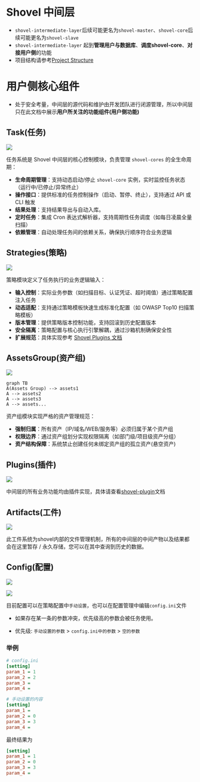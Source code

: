 # Shovel 中间层

- `shovel-intermediate-layer`后续可能更名为`shovel-master`、`shovel-core`后续可能更名为`shovel-slave`
- `shovel-intermediate-layer` 起到**管理用户与数据库**、**调度shovel-core**、**对接用户侧**的功能
- 项目结构请参考[Project Structure](https://diamond-shovel.github.io/shovel-wiki/#/?id=%f0%9f%93%95-%e9%a1%b9%e7%9b%ae%e7%bb%93%e6%9e%84)

# 用户侧核心组件

- 处于安全考量，中间层的源代码和维护由开发团队进行闭源管理，所以中间层只在此文档中展示**用户所关注的功能组件(用户侧功能)**

## Task(任务)

![](../img/2025-04-03-14-34-09.png)

任务系统是 Shovel 中间层的核心控制模块，负责管理 `shovel-cores` 的全生命周期：

- **生命周期管理**：支持动态启动/停止 `shovel-core` 实例，实时监控任务状态（运行中/已停止/异常终止）
- **操作接口**：提供标准的任务控制操作（启动、暂停、终止），支持通过 API 或 CLI 触发
- **结果处理**：支持结果导出与自动入库。
- **定时任务**：集成 Cron 表达式解析器，支持周期性任务调度（如每日凌晨全量扫描）
- **依赖管理**：自动处理任务间的依赖关系，确保执行顺序符合业务逻辑

## Strategies(策略)

![](../img/2025-04-03-14-38-07.png)

策略模块定义了任务执行的业务逻辑输入：

- **输入控制**：实际业务参数（如扫描目标、认证凭证、超时阈值）通过策略配置注入任务
- **动态适配**：支持通过策略模板快速生成标准化配置（如 OWASP Top10 扫描策略模板）
- **版本管理**：提供策略版本控制功能，支持回滚到历史配置版本
- **安全隔离**：策略配置与核心执行引擎解耦，通过沙箱机制确保安全性
- **扩展规范**：具体实现参考 [Shovel Plugins 文档](docs/shovel-plugins.md)

## AssetsGroup(资产组)

![](../img/![](../img/2025-04-03-14-39-22.png).png)

```mermaid
graph TB
A(Assets Group) --> assets1
A --> assets2
A --> assets3
A --> assets...
```

资产组模块实现严格的资产管理规范：

- **强制归属**：所有资产（IP/域名/WEB/服务等）必须归属于某个资产组
- **权限边界**：通过资产组划分实现权限隔离（如部门级/项目级资产分组）
- **资产结构保障**：系统禁止创建任何未绑定资产组的孤立资产(悬空资产)

## Plugins(插件)

![](../img/2025-04-03-14-43-24.png)

中间层的所有业务功能均由插件实现，具体请查看[shovel-plugin](docs/shovel-plugins.md)文档

## Artifacts(工件)

![](../img/2025-04-03-14-44-12.png)

此工件系统为shovel内部的文件管理机制，所有的中间层的中间产物以及结果都会在这里暂存 / 永久存储，您可以在其中查询到历史的数据。


## Config(配置)

![](../img/2025-04-03-14-44-53.png)

![](../img/2025-04-03-14-45-35.png)

目前配置可以在策略配置中`手动设置`，也可以在配置管理中编辑`config.ini`文件

* 如果存在某一条的参数冲突，优先级高的参数会被任务使用。

* 优先级: `手动设置的参数` > `config.ini中的参数` > `空的参数`

### 举例
```ini
# config.ini
[setting]
param_1 = 1
param_2 = 2
param_3 = 
param_4 = 
```

```ini
# 手动设置的内容
[setting]
param_1 = 
param_2 = 0
param_3 = 3
param_4 = 
```
最终结果为
```ini
[setting]
param_1 = 1
param_2 = 0
param_3 = 3
param_4 = 
```